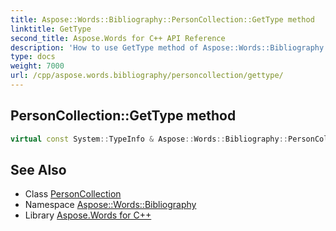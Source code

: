 ```yaml
---
title: Aspose::Words::Bibliography::PersonCollection::GetType method
linktitle: GetType
second_title: Aspose.Words for C++ API Reference
description: 'How to use GetType method of Aspose::Words::Bibliography::PersonCollection class in C++.'
type: docs
weight: 7000
url: /cpp/aspose.words.bibliography/personcollection/gettype/
---
```

## PersonCollection::GetType method




```cpp
virtual const System::TypeInfo & Aspose::Words::Bibliography::PersonCollection::GetType() const override
```

## See Also

* Class [PersonCollection](../)
* Namespace [Aspose::Words::Bibliography](../../)
* Library [Aspose.Words for C++](../../../)
